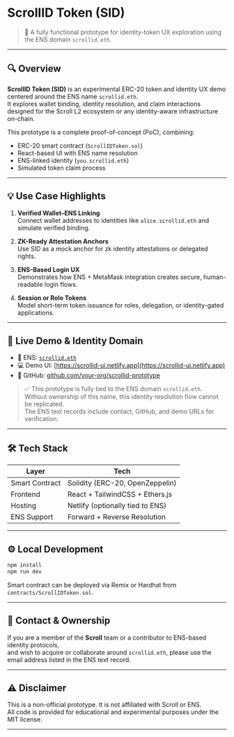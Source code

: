 
# ScrollID Token (SID)

> 🧪 A fully functional prototype for identity-token UX exploration using the ENS domain `scrollid.eth`.

---

## 🔍 Overview

**ScrollID Token (SID)** is an experimental ERC-20 token and identity UX demo centered around the ENS name `scrollid.eth`.  
It explores wallet binding, identity resolution, and claim interactions designed for the Scroll L2 ecosystem or any identity-aware infrastructure on-chain.

This prototype is a complete proof-of-concept (PoC), combining:
- ERC-20 smart contract (`ScrollIDToken.sol`)
- React-based UI with ENS name resolution
- ENS-linked identity (`you.scrollid.eth`)
- Simulated token claim process

---

## 💡 Use Case Highlights

1. **Verified Wallet–ENS Linking**  
   Connect wallet addresses to identities like `alice.scrollid.eth` and simulate verified binding.

2. **ZK-Ready Attestation Anchors**  
   Use SID as a mock anchor for zk identity attestations or delegated rights.

3. **ENS-Based Login UX**  
   Demonstrates how ENS + MetaMask integration creates secure, human-readable login flows.

4. **Session or Role Tokens**  
   Model short-term token issuance for roles, delegation, or identity-gated applications.

---

## 🧪 Live Demo & Identity Domain

- 🔗 ENS: [`scrollid.eth`](https://app.ens.domains/name/scrollid.eth)
- 💻 Demo UI: [https://scrollid-ui.netlify.app](https://scrollid-ui.netlify.app)
- 🧬 GitHub: [github.com/your-org/scrollid-prototype](https://github.com/your-org/scrollid-prototype)

> ✅ This prototype is fully tied to the ENS domain `scrollid.eth`.  
> Without ownership of this name, this identity resolution flow cannot be replicated.  
> The ENS text records include contact, GitHub, and demo URLs for verification.

---

## 🛠 Tech Stack

| Layer         | Tech                          |
|---------------|-------------------------------|
| Smart Contract | Solidity (ERC-20, OpenZeppelin) |
| Frontend       | React + TailwindCSS + Ethers.js |
| Hosting        | Netlify (optionally tied to ENS) |
| ENS Support    | Forward + Reverse Resolution    |

---

## ⚙️ Local Development

```bash
npm install
npm run dev
```

Smart contract can be deployed via Remix or Hardhat from `contracts/ScrollIDToken.sol`.

---

## 📩 Contact & Ownership

If you are a member of the **Scroll** team or a contributor to ENS-based identity protocols,  
and wish to acquire or collaborate around `scrollid.eth`, please use the email address listed in the ENS text record.

---

## ⚠️ Disclaimer

This is a non-official prototype. It is not affiliated with Scroll or ENS.  
All code is provided for educational and experimental purposes under the MIT license.

---
